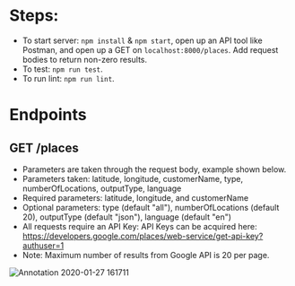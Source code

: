 # Steps:

- To start server: `npm install` & `npm start`, open up an API tool like Postman, and open up a GET on `localhost:8000/places`. Add request bodies to return non-zero results.
- To test: `npm run test`.
- To run lint: `npm run lint`.

# Endpoints

## GET /places

- Parameters are taken through the request body, example shown below.
- Parameters taken: latitude, longitude, customerName, type, numberOfLocations, outputType, language
- Required parameters: latitude, longitude, and customerName
- Optional parameters: type (default "all"), numberOfLocations (default 20), outputType (default "json"), language (default "en")
- All requests require an API Key: API Keys can be acquired here: https://developers.google.com/places/web-service/get-api-key?authuser=1
- Note: Maximum number of results from Google API is 20 per page.

![Annotation 2020-01-27 161711](https://user-images.githubusercontent.com/30321905/73214862-fc8bca00-4120-11ea-9ad1-9955f3823039.png)
